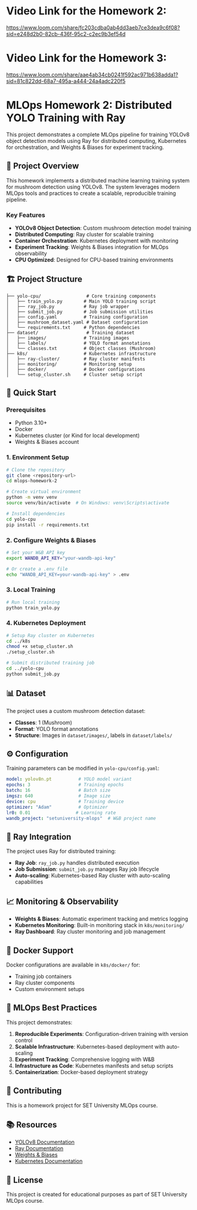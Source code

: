 # Video Link for the Homework 2:
https://www.loom.com/share/fc203cdba0ab4dd3aeb7ce3dea9c6f08?sid=e248d2b0-82cb-436f-95c2-c2ec9b3ef54d

# Video Link for the Homework 3:
https://www.loom.com/share/aae4ab34cb0241f592ac971b638adda1?sid=81c822dd-68a7-495a-a444-24a4adc220f5

# MLOps Homework 2: Distributed YOLO Training with Ray

This project demonstrates a complete MLOps pipeline for training YOLOv8 object detection models using Ray for distributed computing, Kubernetes for orchestration, and Weights & Biases for experiment tracking.

## 🎯 Project Overview

This homework implements a distributed machine learning training system for mushroom detection using YOLOv8. The system leverages modern MLOps tools and practices to create a scalable, reproducible training pipeline.

### Key Features

- **YOLOv8 Object Detection**: Custom mushroom detection model training
- **Distributed Computing**: Ray cluster for scalable training
- **Container Orchestration**: Kubernetes deployment with monitoring
- **Experiment Tracking**: Weights & Biases integration for MLOps observability
- **CPU Optimized**: Designed for CPU-based training environments

## 🏗️ Project Structure

```
├── yolo-cpu/                 # Core training components
│   ├── train_yolo.py        # Main YOLO training script
│   ├── ray_job.py           # Ray job wrapper
│   ├── submit_job.py        # Job submission utilities
│   ├── config.yaml          # Training configuration
│   ├── mushroom_dataset.yaml # Dataset configuration
│   └── requirements.txt     # Python dependencies
├── dataset/                  # Training dataset
│   ├── images/              # Training images
│   ├── labels/              # YOLO format annotations
│   └── classes.txt          # Object classes (Mushroom)
├── k8s/                     # Kubernetes infrastructure
│   ├── ray-cluster/         # Ray cluster manifests
│   ├── monitoring/          # Monitoring setup
│   ├── docker/              # Docker configurations
│   └── setup_cluster.sh     # Cluster setup script
```

## 🚀 Quick Start

### Prerequisites

- Python 3.10+
- Docker
- Kubernetes cluster (or Kind for local development)
- Weights & Biases account

### 1. Environment Setup

```bash
# Clone the repository
git clone <repository-url>
cd mlops-homework-2

# Create virtual environment
python -m venv venv
source venv/bin/activate  # On Windows: venv\Scripts\activate

# Install dependencies
cd yolo-cpu
pip install -r requirements.txt
```

### 2. Configure Weights & Biases

```bash
# Set your W&B API key
export WANDB_API_KEY="your-wandb-api-key"

# Or create a .env file
echo "WANDB_API_KEY=your-wandb-api-key" > .env
```

### 3. Local Training

```bash
# Run local training
python train_yolo.py
```

### 4. Kubernetes Deployment

```bash
# Setup Ray cluster on Kubernetes
cd ../k8s
chmod +x setup_cluster.sh
./setup_cluster.sh

# Submit distributed training job
cd ../yolo-cpu
python submit_job.py
```

## 📊 Dataset

The project uses a custom mushroom detection dataset:

- **Classes**: 1 (Mushroom)
- **Format**: YOLO format annotations
- **Structure**: Images in `dataset/images/`, labels in `dataset/labels/`

## ⚙️ Configuration

Training parameters can be modified in `yolo-cpu/config.yaml`:

```yaml
model: yolov8n.pt          # YOLO model variant
epochs: 3                  # Training epochs
batch: 16                  # Batch size
imgsz: 640                 # Image size
device: cpu                # Training device
optimizer: "Adam"          # Optimizer
lr0: 0.01                 # Learning rate
wandb_project: "setuniversity-mlops"  # W&B project name
```

## 🔧 Ray Integration

The project uses Ray for distributed training:

- **Ray Job**: `ray_job.py` handles distributed execution
- **Job Submission**: `submit_job.py` manages Ray job lifecycle
- **Auto-scaling**: Kubernetes-based Ray cluster with auto-scaling capabilities

## 📈 Monitoring & Observability

- **Weights & Biases**: Automatic experiment tracking and metrics logging
- **Kubernetes Monitoring**: Built-in monitoring stack in `k8s/monitoring/`
- **Ray Dashboard**: Ray cluster monitoring and job management

## 🐳 Docker Support

Docker configurations are available in `k8s/docker/` for:
- Training job containers
- Ray cluster components
- Custom environment setups

## 📝 MLOps Best Practices

This project demonstrates:

1. **Reproducible Experiments**: Configuration-driven training with version control
2. **Scalable Infrastructure**: Kubernetes-based deployment with auto-scaling
3. **Experiment Tracking**: Comprehensive logging with W&B
4. **Infrastructure as Code**: Kubernetes manifests and setup scripts
5. **Containerization**: Docker-based deployment strategy

## 🤝 Contributing

This is a homework project for SET University MLOps course.

## 📚 Resources

- [YOLOv8 Documentation](https://docs.ultralytics.com/)
- [Ray Documentation](https://docs.ray.io/)
- [Weights & Biases](https://wandb.ai/)
- [Kubernetes Documentation](https://kubernetes.io/docs/)

## 📄 License

This project is created for educational purposes as part of SET University MLOps course.

